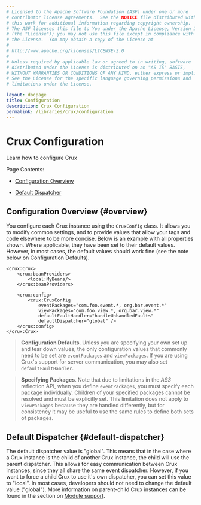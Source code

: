 ```yaml
---
# Licensed to the Apache Software Foundation (ASF) under one or more
# contributor license agreements.  See the NOTICE file distributed with
# this work for additional information regarding copyright ownership.
# The ASF licenses this file to You under the Apache License, Version 2.0
# (the "License"); you may not use this file except in compliance with
# the License.  You may obtain a copy of the License at
# 
# http://www.apache.org/licenses/LICENSE-2.0
# 
# Unless required by applicable law or agreed to in writing, software
# distributed under the License is distributed on an "AS IS" BASIS,
# WITHOUT WARRANTIES OR CONDITIONS OF ANY KIND, either express or implied.
# See the License for the specific language governing permissions and
# limitations under the License.

layout: docpage
title: Configuration
description: Crux Configuration
permalink: /libraries/crux/configuration
---
```


# Crux Configuration

Learn how to configure Crux

Page Contents:

* [Configuration Overview](libraries/crux/configuration.html#overview)
<!-- Logging 
setUpEventType, setUpEventPhase libraries/crux/configuration.html#setup-event)
tearDownEventType, tearDownEventPhase libraries/crux/configuration.html#tear-down
-->
* [Default Dispatcher](libraries/crux/configuration.html#default-dispatcher)

## Configuration Overview {#overview}

You configure each Crux instance using the `CruxConfig` class. It allows you to modify common settings, and to provide values that allow your tags and code elsewhere to be more concise. Below is an example with all properties shown. Where applicable, they have been set to their default values. However, in most cases, the default values should work fine (see the note below on Configuration Defaults).

```mxml
<crux:Crux>
    <crux:beanProviders>
        <local:MyBeans/>
    </crux:beanProviders>
 
    <crux:config>
        <crux:CruxConfig
            eventPackages="com.foo.event.*, org.bar.event.*"
            viewPackages="com.foo.view.*, org.bar.view.*"
            defaultFaultHandler="handleUnhandledFaults"
            defaultDispatcher="global" />
    </crux:config>
</crux:Crux>
```

> **Configuration Defaults**. Unless you are specifying your own set up and tear down values, the only configuration values that commonly need to be set are `eventPackages` and `viewPackages`. If you are using Crux's support for server communication, you may also set `defaultFaultHandler`.

> **Specifying Packages**. Note that due to limitations in the _AS3_ reflection API, when you define `eventPackages`, you must specify each package individually. Children of your specified packages cannot be resolved and must be explicitly set. This limitation does not apply to `viewPackages` because they are handled differently, but for consistency it may be useful to use the same rules to define both sets of packages.

<!-- ## Logging

As you can see above, Crux includes a basic logging target called SwizTraceTarget to trace debugging information to the console. Due to the way the MXMLC compiler works, it was not possible to use the built-in Royale logging target(s), because it increases the size of the Crux swc by an unacceptable amount. If necessary, you can extend the AbstractSwizLoggingTarget to customize the output. -->

<!-- ## setUpEventType, setUpEventPhase {#setup-event}

These properties configure the listener that Crux will use to trigger the set up of views (assuming they are eligible) to inject dependencies, create event handlers, etc. The default is a capture phase listener (to catch all views regardless of their place in the display list hierarchy) for the `Event.ADDED_TO_STAGE` event. -->
<!-- , with a priority of 50.  -->

<!-- ## tearDownEventType, tearDownEventPhase {#tear-down}

These properties configure the listener that Crux will use to trigger the tearing down of views to clean up injected dependencies, remove event handlers, etc. The default is a capture phase listener for the `Event.REMOVED_FROM_STAGE` event. -->
<!-- , with a priority of 50. -->

## Default Dispatcher {#default-dispatcher}

The default dispatcher value is "global". This means that in the case where a Crux instance is the child of another Crux instance, the child will use the parent dispatcher. This allows for easy communication between Crux instances, since they all share the same event dispatcher. However, if you want to force a child Crux to use it's own dispatcher, you can set this value to "local". In most cases, developers should not need to change the default value ("global"). More information on parent-child Crux instances can be found in the section on [Module support](libraries/crux/module-support).
